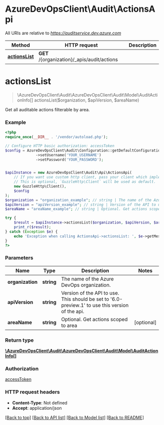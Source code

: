 # AzureDevOpsClient\Audit\ActionsApi

All URIs are relative to *https://auditservice.dev.azure.com*

Method | HTTP request | Description
------------- | ------------- | -------------
[**actionsList**](ActionsApi.md#actionsList) | **GET** /{organization}/_apis/audit/actions | 


# **actionsList**
> \AzureDevOpsClient\Audit\AzureDevOpsClient\Audit\Model\AuditActionInfo[] actionsList($organization, $apiVersion, $areaName)



Get all auditable actions filterable by area.

### Example
```php
<?php
require_once(__DIR__ . '/vendor/autoload.php');

// Configure HTTP basic authorization: accessToken
$config = AzureDevOpsClient\Audit\Configuration::getDefaultConfiguration()
              ->setUsername('YOUR_USERNAME')
              ->setPassword('YOUR_PASSWORD');


$apiInstance = new AzureDevOpsClient\Audit\Api\ActionsApi(
    // If you want use custom http client, pass your client which implements `GuzzleHttp\ClientInterface`.
    // This is optional, `GuzzleHttp\Client` will be used as default.
    new GuzzleHttp\Client(),
    $config
);
$organization = "organization_example"; // string | The name of the Azure DevOps organization.
$apiVersion = "apiVersion_example"; // string | Version of the API to use.  This should be set to '6.0-preview.1' to use this version of the api.
$areaName = "areaName_example"; // string | Optional. Get actions scoped to area

try {
    $result = $apiInstance->actionsList($organization, $apiVersion, $areaName);
    print_r($result);
} catch (Exception $e) {
    echo 'Exception when calling ActionsApi->actionsList: ', $e->getMessage(), PHP_EOL;
}
?>
```

### Parameters

Name | Type | Description  | Notes
------------- | ------------- | ------------- | -------------
 **organization** | **string**| The name of the Azure DevOps organization. |
 **apiVersion** | **string**| Version of the API to use.  This should be set to &#39;6.0-preview.1&#39; to use this version of the api. |
 **areaName** | **string**| Optional. Get actions scoped to area | [optional]

### Return type

[**\AzureDevOpsClient\Audit\AzureDevOpsClient\Audit\Model\AuditActionInfo[]**](../Model/AuditActionInfo.md)

### Authorization

[accessToken](../../README.md#accessToken)

### HTTP request headers

 - **Content-Type**: Not defined
 - **Accept**: application/json

[[Back to top]](#) [[Back to API list]](../../README.md#documentation-for-api-endpoints) [[Back to Model list]](../../README.md#documentation-for-models) [[Back to README]](../../README.md)

